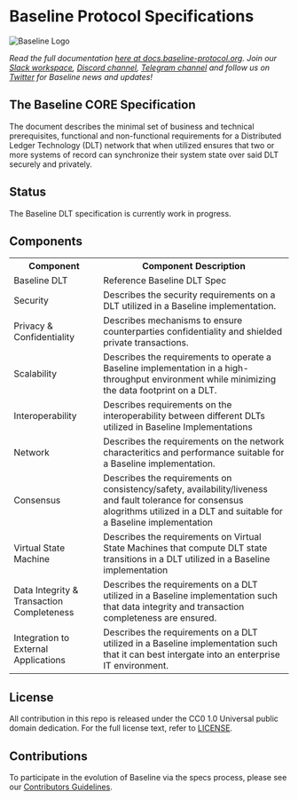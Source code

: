 # Baseline Protocol Specifications

![Baseline Logo](https://raw.githubusercontent.com/ethereum-oasis/baseline/master/docs/assets/baseline-logo/Web/examples/PNGs/horizontal/baselineHorizontal-Logo-FullColor.png)

*Read the full documentation [here at docs.baseline-protocol.org](https://docs.baseline-protocol.org/).*
*Join our [Slack workspace](https://communityinviter.com/apps/ethereum-baseline/join-us), [Discord channel](https://discord.com/invite/NE8AYD7), [Telegram channel](https://t.me/baselineprotocol) and follow us on [Twitter](https://twitter.com/baselineproto) for Baseline news and updates!* 

## The Baseline CORE Specification

The document describes the minimal set of business and technical prerequisites, functional and non-functional requirements for a Distributed Ledger Technology (DLT) network that when utilized ensures that two or more systems of record can synchronize their system state over said DLT securely and privately.

## Status

The Baseline DLT specification is currently work in progress.

## Components

<table>
<tr>
    <th>Component</th>
    <th>Component Description</th>
  </tr>
  <tr>
    <td>Baseline DLT</td>
    <td>Reference Baseline DLT Spec</td>
  </tr>
  <tr>
    <td>Security</td>
    <td>Describes the security requirements on a DLT utilized in a Baseline implementation.</td>
  </tr>
  <tr>
    <td>Privacy & Confidentiality</td>
    <td>Describes mechanisms to ensure counterparties confidentiality and shielded private transactions.</td>
  </tr>
  <tr>
    <td>Scalability</td>
    <td>Describes the requirements to operate a Baseline implementation in a high-throughput environment while minimizing the data footprint on a DLT.</td>
  </tr>
  <tr>
    <td>Interoperability</td>
    <td>Describes requirements on the interoperability between different DLTs utilized in Baseline Implementations</td>
  </tr>
  <tr>
    <td>Network</td>
    <td>Describes the requirements on the network characteritics and performance suitable for a Baseline implementation.</td>
   </tr>
  <tr>
    <td>Consensus</td>
    <td>Describes the requirements on consistency/safety, availability/liveness and fault tolerance for consensus alogrithms utilized in a DLT and suitable for a Baseline implementation</td>
  </tr>
  <tr>
    <td>Virtual State Machine</td>
    <td>Describes the requirements on Virtual State Machines that compute DLT state transitions in a DLT utilized in a Baseline implementation</td>
  </tr>
  <tr>
    <td>Data Integrity & Transaction Completeness</td>
    <td>Describes the requirements on a DLT utilized in a Baseline implementation such that data integrity and transaction completeness are ensured.</td>
  </tr>
  <tr>
    <td>Integration to External Applications</td>
    <td>Describes the requirements on a DLT utilized in a Baseline implementation such that it can best intergate into an enterprise IT environment.</td>
  </tr>
</table>

## License

All contribution in this repo is released under the CC0 1.0 Universal public domain dedication. For the full license text, refer to [LICENSE](https://github.com/ethereum-oasis/baseline/blob/master/LICENSE).

## Contributions

To participate in the evolution of Baseline via the specs process, please see our [Contributors Guidelines](https://docs.baseline-protocol.org/community/contributors).